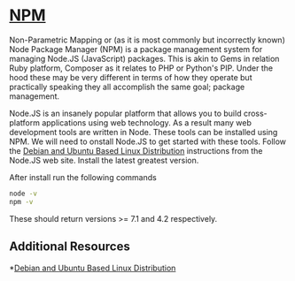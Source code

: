 # [NPM](https://www.npmjs.com/)

Non-Parametric Mapping or (as it is most commonly but incorrectly known) Node Package Manager (NPM) is a package management system for managing Node.JS (JavaScript) packages. This is akin to Gems in relation Ruby platform, Composer as it relates to PHP or Python's PIP. Under the hood these may be very different in terms of how they operate but practically speaking they all accomplish the same goal; package management.

Node.JS is an insanely popular platform that allows you to build cross-platform applications using web technology. As a result many web development tools are written in Node. These tools can be installed using NPM. We will need to onstall Node.JS to get started with these tools. Follow the [Debian and Ubuntu Based Linux Distribution](https://nodejs.org/en/download/package-manager/#debian-and-ubuntu-based-linux-distributions) instructions from the Node.JS web site. Install the latest greatest version.

After install run the following commands
```sh
node -v
npm -v
```

These should return versions >= 7.1 and 4.2 respectively.

## Additional Resources
*[Debian and Ubuntu Based Linux Distribution](https://nodejs.org/en/download/package-manager/#debian-and-ubuntu-based-linux-distributions)
